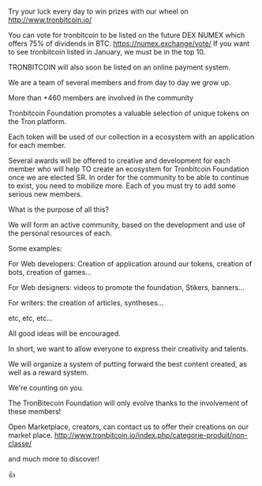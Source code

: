Try your luck every day to win prizes with our wheel on http://www.tronbitcoin.io/

You can vote for tronbitcoin to be listed on the future DEX NUMEX which offers 75% of dividends in BTC.
https://numex.exchange/vote/
If you want to see tronbitcoin listed in January, we must be in the top 10.

TRONBITCOIN will also soon be listed on an online payment system.

We are a team of several members and from day to day we grow up.

More than +460 members are involved in the community

Tronbitcoin Foundation promotes a valuable selection of unique tokens on the Tron platform. 

Each token will be used of our collection in a ecosystem with an application for each member.


Several awards will be offered to creative and development for each member who will help TO create an ecosystem for Tronbitcoin Foundation once we are elected SR.
In order for the community to be able to continue to exist, you need to mobilize more.
Each of you must try to add some serious new members.

What is the purpose of all this?

We will form an active community, based on the development and use of the personal resources of each.

Some examples:

For Web developers:
Creation of application around our tokens, creation of bots, creation of games...

For Web designers: videos to promote the foundation, Stikers, banners...

For writers: the creation of articles, syntheses...

etc, etc, etc...

All good ideas will be encouraged.

In short, we want to allow everyone to express their creativity and talents.

We will organize a system of putting forward the best content created, as well as a reward system.

We're counting on you.

The TronBitecoin Foundation will only evolve thanks to the involvement of these members!

Open Marketplace, creators, can contact us to offer their creations on our market place.
http://www.tronbitcoin.io/index.php/categorie-produit/non-classe/

and much more to discover!

👍
